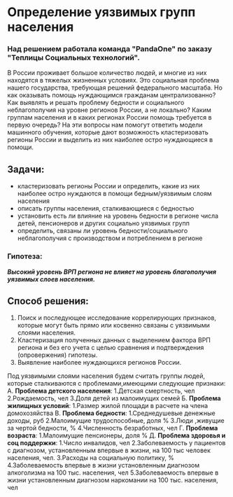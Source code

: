# **Определение уязвимых групп населения**
### Над решением  работала команда "PandaOne" по заказу "Теплицы Социальных технологий".


В России проживает большое количество людей, и многие из них находятся в тяжелых жизненных условиях. Это социальная проблема нашего государства, требующая решений федерального масштаба. Но как оказывать помощь нуждающимся гражданам централизованно? Как выявлять и решать проблему бедности и социального неблагополучия на уровне регионов России, а не локально? Каким группам населения и в каких регионах России помощь требуется в первую очередь? 
На эти вопросы нам помогут ответить модели машинного обучения, которые дают возможность кластеризовать регионы России и выделить из них наиболее остро нуждающиеся в помощи.

## Задачи:
- кластеризовать регионы России и определить, какие из них наиболее остро нуждаются в помощи бедным/уязвимым слоям населения
- описать группы населения, сталкивающиеся с бедностью
- установить есть ли влияние на уровень бедности в регионе числа детей, пенсионеров и других социально уязвимых групп
- определить, связаны ли уровень бедности/социального неблагополучия с производством и потреблением в регионе

### Гипотеза: 
***Высокий уровень ВРП региона не влияет на уровень благополучия уязвимых слоев населения.***

## Cпособ решения:

1. Поиск и последующее исследование коррелирующих признаков, которые могут быть прямо или косвенно связаны с уязвимыми слоями населения.
2. Кластеризация полученных данных с выделением фактора ВРП региона и без его учета с целью сравнения и подтверждения (опровержения) гипотезы.
3. Выявление наиболее нуждающихся регионов России.

Под уязвимыми слоями населения будем считать группы людей, которые сталкиваются с проблемами,имеющими следующие признаки:
А. **Проблема детского населения**:
  1.Детская смертность, чел
  2.Рождаемость, чел
  3.Доля детей из малоимущих семей
Б. **Проблема жилищных условий**:
  1.Размер жилой площади в расчете на члена домохозяйства
В. **Проблема бедности**:
  1.Среднедушевые денежные доходы, руб
  2.Малоимущие трудоспособные, доля %
  3.Люди ,живущие за чертой бедности, %
  4.Численность безработных, чел
Г. **Проблема возраста**:
  1.Малоимущие пенсионеры, доля %
Д. **Проблема здоровья и соц поддержки**:
  1.Число инвалидов, чел
  2.Заболеваемость у пациентов с диагнозом, установленным впервые в жизни, на 100 тыс человек населения, чел.
  3.Расходы на социальную политику, %
  4.Заболеваемость впервые в жизни установленным диагнозом алкоголизма на 100 тыс.  населения, чел
  5.Заболеваемость впервые в жизни установленным диагнозом наркомании на 100 тыс.  населения, чел 
  
  
  
  

